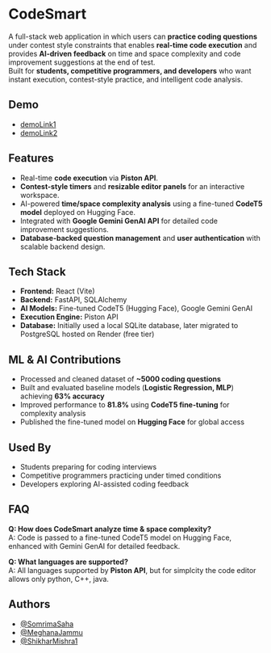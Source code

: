 # CodeSmart

A full-stack web application in which users can **practice coding questions** under contest style constraints that enables **real-time code execution** and provides **AI-driven feedback** on time and space complexity and code improvement suggestions at the end of test.  
Built for **students, competitive programmers, and developers** who want instant execution, contest-style practice, and intelligent code analysis.  



## Demo  
- [demoLink1](https://drive.google.com/file/d/1z7mwvxttnTc4xkawK1POqBeBmuPhct9T/view?usp=sharing)  
- [demoLink2](https://drive.google.com/file/d/1zhXC3JljWWTkZ_oW4Sas3wwWWfN8pTe6/view?usp=sharing)  



## Features  
- Real-time **code execution** via **Piston API**.
- **Contest-style timers** and **resizable editor panels** for an interactive workspace.
- AI-powered **time/space complexity analysis** using a fine-tuned **CodeT5 model** deployed on Hugging Face.
- Integrated with **Google Gemini GenAI API** for detailed code improvement suggestions.
- **Database-backed question management** and **user authentication** with scalable backend design. 



## Tech Stack


- **Frontend:** React (Vite)  
- **Backend:** FastAPI, SQLAlchemy  
- **AI Models:** Fine-tuned CodeT5 (Hugging Face), Google Gemini GenAI  
- **Execution Engine:** Piston API  
- **Database:** Initially used a local SQLite database, later migrated to PostgreSQL hosted on Render (free tier)



## ML & AI Contributions


- Processed and cleaned dataset of **~5000 coding questions**  
- Built and evaluated baseline models (**Logistic Regression, MLP**) achieving **63% accuracy**  
- Improved performance to **81.8%** using **CodeT5 fine-tuning** for complexity analysis  
- Published the fine-tuned model on **Hugging Face** for global access  



## Used By


- Students preparing for coding interviews  
- Competitive programmers practicing under timed conditions  
- Developers exploring AI-assisted coding feedback  



## FAQ


**Q: How does CodeSmart analyze time & space complexity?**  
A: Code is passed to a fine-tuned CodeT5 model on Hugging Face, enhanced with Gemini GenAI for detailed feedback.  

**Q: What languages are supported?**  
A: All languages supported by **Piston API**, but for simplcity the code editor allows only python, C++, java.  



## Authors

- [@SomrimaSaha](https://github.com/somrima-09)  
- [@MeghanaJammu](https://github.com/MeghanaJammu)
- [@ShikharMishra1](https://github.com/ShikharMishra16)
